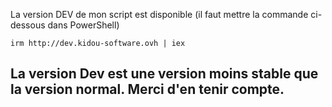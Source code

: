 La version DEV de mon script est disponible
(il faut mettre la commande ci-dessous dans PowerShell)

```irm http://dev.kidou-software.ovh | iex```

## La version Dev est une version moins stable que la version normal. Merci d'en tenir compte.
